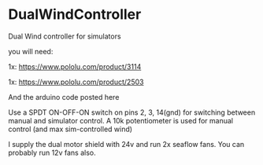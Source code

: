 # DualWindController
Dual Wind controller for simulators

you will need:

1x: https://www.pololu.com/product/3114

1x: https://www.pololu.com/product/2503


And the arduino code posted here

Use a SPDT ON-OFF-ON switch on pins 2, 3, 14(gnd) for switching between manual and simulator control.   A 10k potentiometer is used for manual control (and max sim-controlled wind)

I supply the dual motor shield with 24v and run 2x seaflow fans.  You can probably run 12v fans also.
